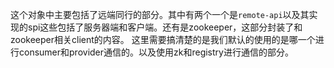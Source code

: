 这个对象中主要包括了远端同行的部分。其中有两个一个是`remote-api`以及其实现的spi这些包括了服务器端和客户端。还有是zookeeper，这部分封装了和zookeeper相关client的内容。
这里需要搞清楚的是我们默认的使用的是哪一个进行consumer和provider通信的。以及使用zk和registry进行通信的部分。